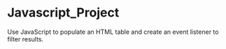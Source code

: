 # Javascript_Project
Use JavaScript to populate an HTML table and create an event listener to filter results.
